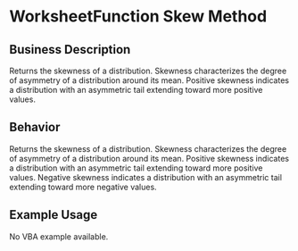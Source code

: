 # WorksheetFunction Skew Method

## Business Description
Returns the skewness of a distribution. Skewness characterizes the degree of asymmetry of a distribution around its mean. Positive skewness indicates a distribution with an asymmetric tail extending toward more positive values.

## Behavior
Returns the skewness of a distribution. Skewness characterizes the degree of asymmetry of a distribution around its mean. Positive skewness indicates a distribution with an asymmetric tail extending toward more positive values. Negative skewness indicates a distribution with an asymmetric tail extending toward more negative values.

## Example Usage
No VBA example available.